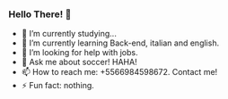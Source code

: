 ### Hello There! 👋

- 🔭 I’m currently studying...
- 🌱 I’m currently learning Back-end, italian and english.
- 🤔 I’m looking for help with jobs.
- 💬 Ask me about soccer! HAHA!
- 📫 How to reach me: +5566984598672. Contact me!
- ⚡ Fun fact: nothing.
